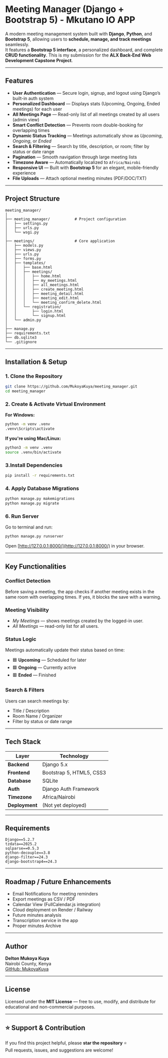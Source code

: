 # Meeting Manager (Django + Bootstrap 5) - Mkutano IO APP

A modern meeting management system built with **Django**, **Python**, and **Bootstrap 5**, allowing users to **schedule, manage, and track meetings** seamlessly.  
It features a **Bootstrap 5 interface**, a personalized dashboard, and complete **CRUD functionality**.  This is my submission for the **ALX Back-End Web Development Capstone Project**.

---

## Features

- **User Authentication** — Secure login, signup, and logout using Django’s built-in auth system  
- **Personalized Dashboard** — Displays stats (Upcoming, Ongoing, Ended meetings) for each user  
- **All Meetings Page** — Read-only list of all meetings created by all users (admin view)  
- **Smart Conflict Detection** — Prevents room double-booking for overlapping times  
- **Dynamic Status Tracking** — Meetings automatically show as *Upcoming*, *Ongoing*, or *Ended*  
- **Search & Filtering** — Search by title, description, or room; filter by status or date range  
- **Pagination** — Smooth navigation through large meeting lists  
- **Timezone Aware** — Automatically localized to `Africa/Nairobi`  
- **Responsive UI** — Built with **Bootstrap 5** for an elegant, mobile-friendly experience  
- **File Uploads** — Attach optional meeting minutes (PDF/DOC/TXT)  

---

## Project Structure

```
meeting_manager/
│
├── meeting_manager/           # Project configuration
│   ├── settings.py
│   ├── urls.py
│   └── wsgi.py
│
├── meetings/                  # Core application
│   ├── models.py
│   ├── views.py
│   ├── urls.py
│   ├── forms.py
│   ├── templates/
│   │   ├── base.html
│   │   ├── meetings/
│   │   │   ├── home.html
│   │   │   ├── my_meetings.html
│   │   │   ├── all_meetings.html
│   │   │   ├── create_meeting.html
│   │   │   ├── meeting_detail.html
│   │   │   ├── meeting_edit.html
│   │   │   └── meeting_confirm_delete.html
│   │   └── registration/
│   │       ├── login.html
│   │       └── signup.html
│   └── admin.py
│
├── manage.py
├── requirements.txt
├── db.sqlite3
└── .gitignore
```

---

## Installation & Setup

### 1. Clone the Repository
```bash
git clone https://github.com/MukoyaKuya/meeting_manager.git
cd meeting_manager
```

### 2. Create & Activate Virtual Environment

**For Windows:**
```bash
python -m venv .venv
.venv\Scripts\activate
```

**If you're using Mac/Linux:**
```bash
python3 -m venv .venv
source .venv/bin/activate
```

### 3.Install Dependencies
```bash
pip install -r requirements.txt
```

### 4. Apply Database Migrations
```bash
python manage.py makemigrations
python manage.py migrate
```

### 6. Run Server
Go to terminal and run:
```bash
python manage.py runserver
```

Open [http://127.0.0.1:8000/](http://127.0.0.1:8000/) in your browser.

---

## Key Functionalities

### Conflict Detection
Before saving a meeting, the app checks if another meeting exists in the same room with overlapping times. If yes, it blocks the save with a warning.

### Meeting Visibility
- *My Meetings* — shows meetings created by the logged-in user.  
- *All Meetings* — read-only list for all users.

### Status Logic
Meetings automatically update their status based on time:
- 🟦 **Upcoming** — Scheduled for later  
- 🟩 **Ongoing** — Currently active  
- 🟥 **Ended** — Finished

### Search & Filters
Users can search meetings by:
- Title / Description  
- Room Name / Organizer  
- Filter by status or date range

---

## Tech Stack

| Layer | Technology |
|-------|-------------|
| **Backend** | Django 5.x |
| **Frontend** | Bootstrap 5, HTML5, CSS3 |
| **Database** | SQLite |
| **Auth** | Django Auth Framework |
| **Timezone** | Africa/Nairobi |
| **Deployment** |(Not yet deployed)|

---

## Requirements

```
Django==5.2.7
tzdata==2025.2
sqlparse==0.5.3
python-decouple==3.8
django-filter==24.3
django-bootstrap4==24.3
```

---

## Roadmap / Future Enhancements

- Email Notifications for meeting reminders  
- Export meetings as CSV / PDF  
- Calendar View (FullCalendar.js integration)  
- Cloud deployment on Render / Railway  
- Future minutes analysis
- Transcription service in the app
- Proper minutes Archive

---

## Author

**Delton Mukoya Kuya**  
Nairobi County, Kenya  
[GitHub: MukoyaKuya](https://github.com/MukoyaKuya)

---

## License
Licensed under the **MIT License** — free to use, modify, and distribute for educational and non-commercial purposes.

---

## ⭐ Support & Contribution
If you find this project helpful, please **star the repository** ⭐  
Pull requests, issues, and suggestions are welcome!
